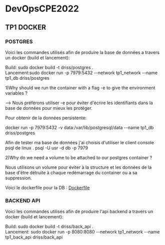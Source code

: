 # DevOpsCPE2022

<h2>TP1 DOCKER</h2>

<h3>POSTGRES</h3>
Voici les commandes utilisés afin de produire la base de données a travers un docker (build et lancement):


Build: sudo docker build -t driss/postgres . <br>
Lancement:sudo docker run -p 7979:5432 --network tp1_network --name tp1_db driss/postgres

1)Why should we run the container with a flag -e to give the environment variables ?

--> Nous préférons utiliser -e pour éviter d'écrire les identifiants dans la base de données pour mieux les protéger.

Pour obtenir de la données persistente:

docker run -p 7979:5432 -v data:/var/lib/postgresql/data  --name tp1_db driss/postgres


Afin de tester ma base de données j'ai choisis d'utiliser le client console psql de linux .
psql -U usr -d db -p 7979

2)Why do we need a volume to be attached to our postgres container ?

Nous utilisons un volume pour éviter à la structure et les données de la base d'être détruite à chaque redémarrage du container ou a sa suppression.

Voici le dockerfile pour la DB : [Dockerfile](https://github.com/duttod/DevOpsCPE2022/blob/main/tp1_db_docker/Dockerfile)

<h3>BACKEND API</h3>

Voici les commandes utilisés afin de produire l'api backend a travers un docker (build et lancement):

Build: sudo docker build -t driss/back_api . <br>
Lancement: sudo docker run -p 8080:8080 --network tp1_network  --name tp1_back_api driss/back_api
